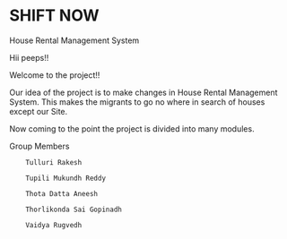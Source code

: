 # SHIFT NOW


House Rental Management System

Hii peeps!!

Welcome to the project!!

Our idea of the project is to make changes in House Rental Management System. This makes the migrants to go no where in search of houses except our Site.

Now coming to the point the project is divided into many modules.

Group Members

        Tulluri Rakesh

        Tupili Mukundh Reddy

        Thota Datta Aneesh

        Thorlikonda Sai Gopinadh

        Vaidya Rugvedh
